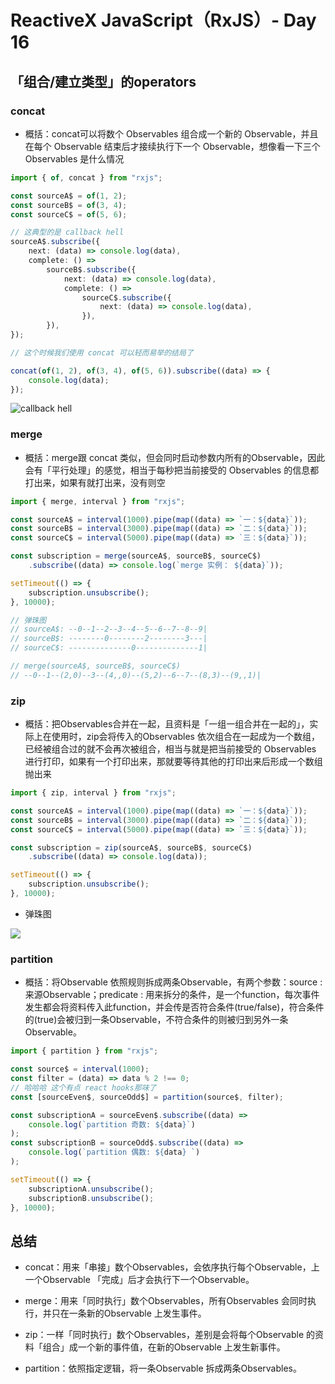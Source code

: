 # ReactiveX JavaScript（RxJS）- Day 16

## 「组合/建立类型」的operators

### concat

* 概括：concat可以将数个 Observables 组合成一个新的 Observable，并且在每个 Observable 结束后才接续执行下一个 Observable，想像看一下三个 Observables 是什么情况

```typescript
import { of, concat } from "rxjs"; 

const sourceA$ = of(1, 2);
const sourceB$ = of(3, 4);
const sourceC$ = of(5, 6);

// 这典型的是 callback hell  
sourceA$.subscribe({
	next: (data) => console.log(data),
	complete: () =>
		sourceB$.subscribe({
			next: (data) => console.log(data),
			complete: () =>
				sourceC$.subscribe({
					next: (data) => console.log(data),
				}),
		}),
});

// 这个时候我们使用 concat 可以轻而易举的结局了

concat(of(1, 2), of(3, 4), of(5, 6)).subscribe((data) => {
	console.log(data);
});
```

![callback hell](https://miro.medium.com/max/1400/1*zxx4iQAG4HilOIQqDKpxJw.jpeg)


### merge

* 概括：merge跟 concat 类似，但会同时启动参数内所有的Observable，因此会有「平行处理」的感觉，相当于每秒把当前接受的 Observables 的信息都打出来，如果有就打出来，没有则空

```typescript
import { merge, interval } from "rxjs"; 

const sourceA$ = interval(1000).pipe(map((data) => `一：${data}`));
const sourceB$ = interval(3000).pipe(map((data) => `二：${data}`));
const sourceC$ = interval(5000).pipe(map((data) => `三：${data}`));

const subscription = merge(sourceA$, sourceB$, sourceC$)
	.subscribe((data) => console.log(`merge 实例： ${data}`));

setTimeout(() => {
	subscription.unsubscribe();
}, 10000);

// 弹珠图
// sourceA$: --0--1--2--3--4--5--6--7--8--9|
// sourceB$: --------0--------2--------3---|
// sourceC$: --------------0--------------1|

// merge(sourceA$, sourceB$, sourceC$)
// --0--1--(2,0)--3--(4,,0)--(5,2)--6--7--(8,3)--(9,,1)|
```


### zip

* 概括：把Observables合并在一起，且资料是「一组一组合并在一起的」，实际上在使用时，zip会将传入的Observables 依次组合在一起成为一个数组，已经被组合过的就不会再次被组合，相当与就是把当前接受的 Observables 进行打印，如果有一个打印出来，那就要等待其他的打印出来后形成一个数组抛出来

```typescript
import { zip, interval } from "rxjs"; 

const sourceA$ = interval(1000).pipe(map((data) => `一：${data}`));
const sourceB$ = interval(3000).pipe(map((data) => `二：${data}`));
const sourceC$ = interval(5000).pipe(map((data) => `三：${data}`));

const subscription = zip(sourceA$, sourceB$, sourceC$)
	.subscribe((data) => console.log(data));

setTimeout(() => {
	subscription.unsubscribe();
}, 10000);
```

* 弹珠图

![](https://ithelp.ithome.com.tw/upload/images/20201001/20020617XbbItSUgQp.jpg)



### partition

* 概括：将Observable 依照规则拆成两条Observable，有两个参数：source : 来源Observable；predicate : 用来拆分的条件，是一个function，每次事件发生都会将资料传入此function，并会传是否符合条件(true/false)，符合条件的(true)会被归到一条Observable，不符合条件的则被归到另外一条Observable。


```typescript
import { partition } from "rxjs"; 

const source$ = interval(1000);
const filter = (data) => data % 2 !== 0;
// 哈哈哈 这个有点 react hooks那味了
const [sourceEven$, sourceOdd$] = partition(source$, filter);

const subscriptionA = sourceEven$.subscribe((data) =>
	console.log(`partition 奇数: ${data}`)
);
const subscriptionB = sourceOdd$.subscribe((data) =>
	console.log(`partition 偶数: ${data} `)
);

setTimeout(() => {
	subscriptionA.unsubscribe();
	subscriptionB.unsubscribe();
}, 10000);

```



## 总结
* concat：用来「串接」数个Observables，会依序执行每个Observable，上一个Observable 「完成」后才会执行下一个Observable。

* merge：用来「同时执行」数个Observables，所有Observables 会同时执行，并只在一条新的Observable 上发生事件。

* zip：一样「同时执行」数个Observables，差别是会将每个Observable 的资料「组合」成一个新的事件值，在新的Observable 上发生新事件。

* partition：依照指定逻辑，将一条Observable 拆成两条Observables。

